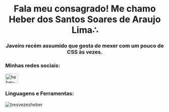 <h1 align="center">Fala meu consagrado! Me chamo Heber dos Santos Soares de Araujo Lima∴</h1>
<h3 align="center">Javeiro recém assumido que gosta de mexer com um pouco de CSS às vezes.</h3>

<h3 align="left">Minhas redes sociais:</h3>
<p align="left">
<a href="https://linkedin.com/in/heber-dos-santos-soares-de-araujo-lima" target="blank"><img align="center" src="https://raw.githubusercontent.com/rahuldkjain/github-profile-readme-generator/master/src/images/icons/Social/linked-in-alt.svg" alt="heber-dos-santos-soares-de-araujo-lima" height="30" width="40" /></a>
</p>

<h3 align="left">Linguagens e Ferramentas:</h3>


<p><img align="left" src="https://github-readme-stats.vercel.app/api/top-langs?username=tresvezesheber&show_icons=true&locale=en&layout=compact" alt="tresvezesheber" /></p>

